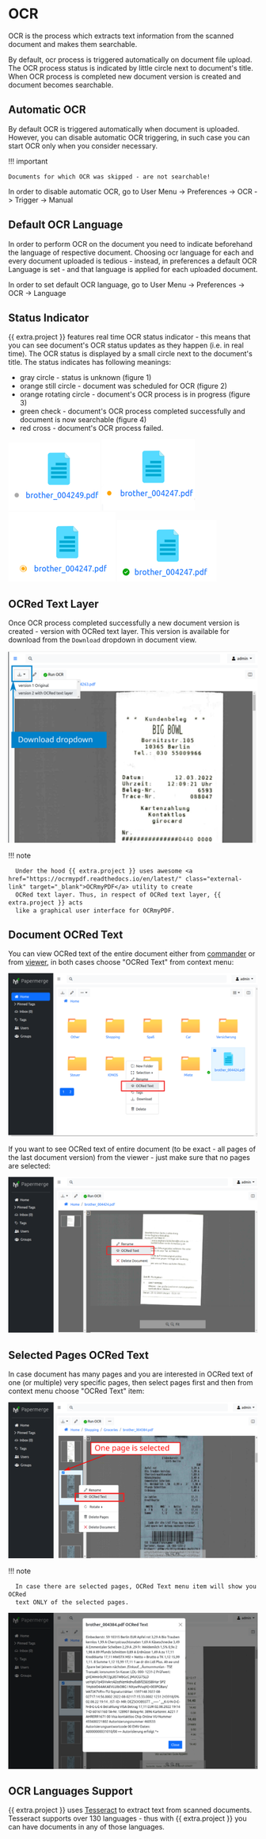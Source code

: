 # OCR

OCR is the process which extracts text information from the scanned document
and makes them searchable.

By default, ocr process is triggered automatically on document file upload.
The OCR process status is indicated by little circle next to document's
title. When OCR process is completed new document version is created and
document becomes searchable.

## Automatic OCR

By default OCR is triggered automatically when document is uploaded. However,
you can disable automatic OCR triggering, in such case you can start OCR only
when you consider necessary.

!!! important

    Documents for which OCR was skipped - are not searchable!

In order to disable automatic OCR, go to User Menu -> Preferences -> OCR -> Trigger -> Manual


## Default OCR Language

In order to perform OCR on the document you need to indicate beforehand the
language of respective document. Choosing ocr language for each and every
document uploaded is tedious - instead, in preferences a default OCR Language
is set - and that language is applied for each uploaded document.

In order to set default OCR language, go to User Menu -> Preferences -> OCR -> Language


## Status Indicator

{{ extra.project }} features real time OCR status indicator - this means that you can
see document's OCR status updates as they happen (i.e. in real time).
The OCR status is displayed by a small circle next to the document's title.
The status indicates has following meanings:

* gray circle - status is unknown (figure 1)
* orange still circle - document was scheduled for OCR (figure 2)
* orange rotating circle - document's OCR process is in progress (figure 3)
* green check - document's OCR process completed successfully and document is now searchable (figure 4)
* red cross - document's OCR process failed.

![](../img/user-manual/ocr/unknown.png)
![](../img/user-manual/ocr/pending.png)
![](../img/user-manual/ocr/in-progress.png)
![](../img/user-manual/ocr/complete.png)

## OCRed Text Layer

Once OCR process completed successfully a new document version is created -
version with OCRed text layer. This version is available for download from
the ``Download`` dropdown in document view.


![](../img/user-manual/ocr/download-dropdown.svg)


!!! note

      Under the hood {{ extra.project }} uses awesome <a href="https://ocrmypdf.readthedocs.io/en/latest/" class="external-link" target="_blank">OCRmyPDF</a> utility to create
      OCRed text layer. Thus, in respect of OCRed text layer, {{ extra.project }} acts
      like a graphical user interface for OCRmyPDF.


## Document OCRed Text

You can view OCRed text of the entire document either from [commander](user-interface.md#commander) or from [viewer](user-interface.md#viewer),
in both cases choose "OCRed Text" from context menu:

![](../img/user-manual/ocr/commander-ocred-text-entire-document.svg)


If you want to see OCRed text of entire document (to be exact - all pages of the last document version) from
the viewer - just make sure that no pages are selected:

![](../img/user-manual/ocr/viewer-ocred-text-entire-document.svg)


## Selected Pages OCRed Text

In case document has many pages and you are interested in OCRed text of one
(or multiple) very specific pages, then select pages first and then from
context menu choose "OCRed Text" item:

![](../img/user-manual/ocr/viewer-ocred-text-selected-page.svg)

!!! note

      In case there are selected pages, OCRed Text menu item will show you OCRed
      text ONLY of the selected pages.


![](../img/user-manual/ocr/viewer-ocred-text-one-page-modal.png)


## OCR Languages Support

{{ extra.project }} uses <a href="https://github.com/tesseract-ocr/tesseract" class="external-link" target="_blank">Tesseract</a> to
extract text from scanned documents. Tesseract supports over 130 languages -
thus with {{ extra.project }} you can have documents in any of those languages.
